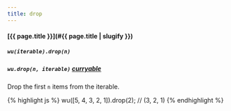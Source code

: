 ```yaml
---
title: drop
---
```

#### [{{ page.title }}](#{{ page.title | slugify }})
##### `wu(iterable).drop(n)`
##### `wu.drop(n, iterable)` *[curryable](#curryable)*

Drop the first `n` items from the iterable.

{% highlight js %}
wu([5, 4, 3, 2, 1]).drop(2);
// (3, 2, 1)
{% endhighlight %}
